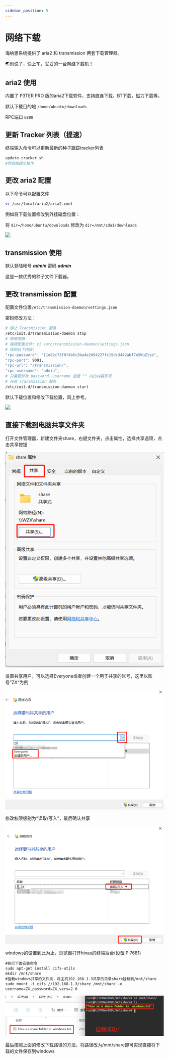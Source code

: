 ```yaml
---
sidebar_position: 5
---
```


# 网络下载

海纳思系统提供了 aria2 和 transmission 两套下载管理器。

🌏️别说了，快上车，妥妥的一台网络下载机！

## aria2 使用

内置了 P3TER PRO 版的aria2下载软件，支持直连下载，BT下载，磁力下载等。

默认下载目的地 ```/home/ubuntu/downloads```

RPC端口 ```6800```

## 更新 Tracker 列表（提速）
终端输入命令可以更新最新的种子跟踪tracker列表

```bash
update-tracker.sh
#然后按提示操作
```

## 更改 aria2 配置

以下命令可以配置文件

```bash
vi /usr/local/aria2/aria2.conf
```

例如将下载位置修改到外挂磁盘位置：

将 ```dir=/home/ubuntu/downloads``` 修改为 ```dir=/mnt/sda1/downloads```

![](./img/aria2.png)

## transmission 使用
默认登陆帐号 ***admin*** 密码 ***admin***

这是一款优秀的种子文件下载器。

## 更改 transmission 配置

配置文件位置```/etc/transmission-daemon/settings.json```

密码修改方法：
```bash
# 停止 Transmission 服务
/etc/init.d/transmission-daemon stop
# 修改密码
# 编辑配置文件: vi /etc/transmission-daemon/settings.json
# 找到以下内容:
"rpc-password": "{1e82c73f8f4b5c3ba4e2d94227fc19dc3442abf7nSWuZtsb",
"rpc-port": 9091,
"rpc-url": "/transmission/",
"rpc-username": "admin",
# 只需要修改 password、username 后面 "" 内的内容即可
# 开启 Transmission 服务
/etc/init.d/transmission-daemon start
```

默认下载位置和修改下载位置，同上参考。

![](./img/transmission.png)

## 直接下载到电脑共享文件夹

打开文件管理器，新建文件夹share，右键文件夹，点击属性，选择共享选项，点击共享按钮

![](.\img\shareFolderSetting1.png)



设置共享用户，可以选择Everyone或者创建一个用于共享的账号，这里以账号”ZX“为例

![](.\img\shareFolderSetting2.png)

修改权限级别为“读取/写入”，最后确认共享

![](.\img\shareFolderSetting3.png)



windows的设置到此为止，浏览器打开hinas的终端后台(设备IP:7681)

```shell
#执行下面安装命令
sudo apt-get install cifs-utils
mkdir /mnt/share
#挂载windows共享的文件夹，将主机192.168.1.3共享的目录share挂载到/mnt/share
sudo mount -t cifs //192.168.1.3/share /mnt/share -o username=ZX,password=ZX,vers=2.0
```

![](.\img\shareFolderSetting4.png)

最后按照上面的修改下载路径的方法，将路径改为/mnt/share即可实现直接将下载的文件保存到windows

